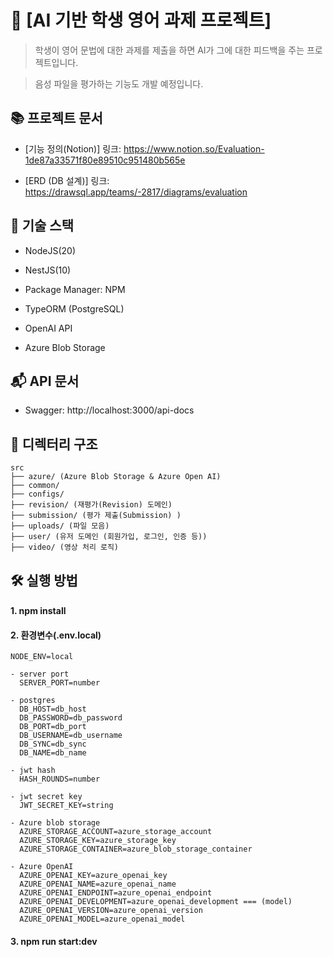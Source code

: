 # 💬 [AI 기반 학생 영어 과제 프로젝트]

> 학생이 영어 문법에 대한 과제를 제출을 하면 AI가 그에 대한 피드백을 주는 프로젝트입니다.

> 음성 파일을 평가하는 기능도 개발 예정입니다.

## 📚 프로젝트 문서

- [기능 정의(Notion)] 링크: https://www.notion.so/Evaluation-1de87a33571f80e89510c951480b565e

- [ERD (DB 설계)] 링크: https://drawsql.app/teams/-2817/diagrams/evaluation

## 🧱 기술 스택

- NodeJS(20)

- NestJS(10)

- Package Manager: NPM

- TypeORM (PostgreSQL)

- OpenAI API

- Azure Blob Storage

## 📬 API 문서

- Swagger: http://localhost:3000/api-docs

## 📁 디렉터리 구조

```
src
├── azure/ (Azure Blob Storage & Azure Open AI)
├── common/
├── configs/
├── revision/ (재평가(Revision) 도메인)
├── submission/ (평가 제출(Submission) )
├── uploads/ (파일 모음)
├── user/ (유저 도메인 (회원가입, 로그인, 인증 등))
├── video/ (영상 처리 로직)

```

## 🛠️ 실행 방법

#### 1. npm install

#### 2. 환경변수(.env.local)

```
NODE_ENV=local

- server port
  SERVER_PORT=number

- postgres
  DB_HOST=db_host
  DB_PASSWORD=db_password
  DB_PORT=db_port
  DB_USERNAME=db_username
  DB_SYNC=db_sync
  DB_NAME=db_name

- jwt hash
  HASH_ROUNDS=number

- jwt secret key
  JWT_SECRET_KEY=string

- Azure blob storage
  AZURE_STORAGE_ACCOUNT=azure_storage_account
  AZURE_STORAGE_KEY=azure_storage_key
  AZURE_STORAGE_CONTAINER=azure_blob_storage_container

- Azure OpenAI
  AZURE_OPENAI_KEY=azure_openai_key
  AZURE_OPENAI_NAME=azure_openai_name
  AZURE_OPENAI_ENDPOINT=azure_openai_endpoint
  AZURE_OPENAI_DEVELOPMENT=azure_openai_development === (model)
  AZURE_OPENAI_VERSION=azure_openai_version
  AZURE_OPENAI_MODEL=azure_openai_model
```

#### 3. npm run start:dev
